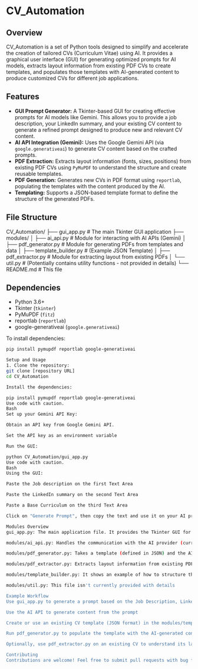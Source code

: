 # CV_Automation

## Overview

CV_Automation is a set of Python tools designed to simplify and accelerate the creation of tailored CVs (Curriculum Vitae) using AI.  It provides a graphical user interface (GUI) for generating optimized prompts for AI models, extracts layout information from existing PDF CVs to create templates, and populates those templates with AI-generated content to produce customized CVs for different job applications.

## Features

*   **GUI Prompt Generator:** A Tkinter-based GUI for creating effective prompts for AI models like Gemini. This allows you to provide a job description, your LinkedIn summary, and your existing CV content to generate a refined prompt designed to produce new and relevant CV content.
*   **AI API Integration (Gemini):**  Uses the Google Gemini API (via `google.generativeai`) to generate CV content based on the crafted prompts.
*   **PDF Extraction:** Extracts layout information (fonts, sizes, positions) from existing PDF CVs using `PyMuPDF` to understand the structure and create reusable templates.
*   **PDF Generation:**  Generates new CVs in PDF format using `reportlab`, populating the templates with the content produced by the AI.
*   **Templating:** Supports a JSON-based template format to define the structure of the generated PDFs.

## File Structure
CV_Automation/
├── gui_app.py # The main Tkinter GUI application
├── modules/
│ ├── ai_api.py # Module for interacting with AI APIs (Gemini)
│ ├── pdf_generator.py # Module for generating PDFs from templates and data
│ ├── template_builder.py # (Example JSON Template)
│ ├── pdf_extractor.py # Module for extracting layout from existing PDFs
│ └── util.py # (Potentially contains utility functions - not provided in details)
└── README.md # This file


## Dependencies

*   Python 3.6+
*   Tkinter (`tkinter`)
*   PyMuPDF (`fitz`)
*   reportlab (`reportlab`)
*   google-generativeai (`google.generativeai`)

To install dependencies:

```bash
pip install pymupdf reportlab google-generativeai

Setup and Usage
1. Clone the repository:
git clone [repository URL]
cd CV_Automation

Install the dependencies:

pip install pymupdf reportlab google-generativeai
Use code with caution.
Bash
Set up your Gemini API Key:

Obtain an API key from Google Gemini API.

Set the API key as an environment variable

Run the GUI:

python CV_Automation/gui_app.py
Use code with caution.
Bash
Using the GUI:

Paste the Job description on the first Text Area

Paste the LinkedIn summary on the second Text Area

Paste a Base Curriculum on the third Text Area

Click on "Generate Prompt", then copy the text and use it on your AI provider.

Modules Overview
gui_app.py: The main application file. It provides the Tkinter GUI for entering job post information, LinkedIn profile summary, and existing CV text. It generates the prompt to be used with the AI.

modules/ai_api.py: Handles the communication with the AI provider (currently only Gemini). It takes the prompt as input and returns the AI-generated text.

modules/pdf_generator.py: Takes a template (defined in JSON) and the AI-generated content and creates a PDF CV.

modules/pdf_extractor.py: Extracts layout information from existing PDF CVs, allowing you to create templates based on existing designs.

modules/template_builder.py: It shows an example of how to structure the Json template for the PDF generation.

modules/util.py: This file isn't currently provided with details

Example Workflow
Use gui_app.py to generate a prompt based on the Job Description, LinkedIn profile and Base Curriculum.

Use the AI API to generate content from the prompt

Create or use an existing CV template (JSON format) in the modules/template_builder.py style.

Run pdf_generator.py to populate the template with the AI-generated content and create the final PDF CV.

Optionally, use pdf_extractor.py on an existing CV to understand its layout and create a new template.

Contributing
Contributions are welcome! Feel free to submit pull requests with bug fixes, new features, or improvements to the documentation.
